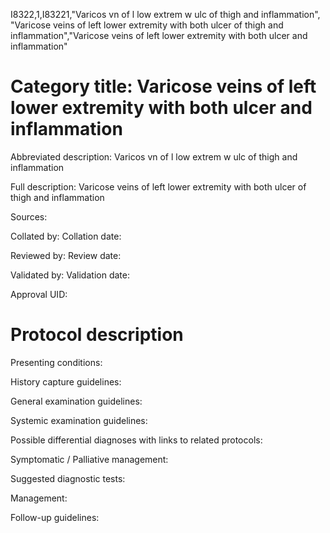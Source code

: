 I8322,1,I83221,"Varicos vn of l low extrem w ulc of thigh and inflammation", "Varicose veins of left lower extremity with both ulcer of thigh and inflammation","Varicose veins of left lower extremity with both ulcer and inflammation"
# Category title: Varicose veins of left lower extremity with both ulcer and inflammation

Abbreviated description: Varicos vn of l low extrem w ulc of thigh and inflammation

Full description: Varicose veins of left lower extremity with both ulcer of thigh and inflammation

Sources:

Collated by:
Collation date:

Reviewed by:
Review date:

Validated by:
Validation date:

Approval UID:

# Protocol description

Presenting conditions:

History capture guidelines:

General examination guidelines:

Systemic examination guidelines:

Possible differential diagnoses with links to related protocols:

Symptomatic / Palliative management:

Suggested diagnostic tests:

Management:

Follow-up guidelines:
